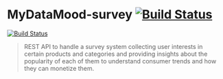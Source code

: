 # MyDataMood-survey [![Build Status](https://travis-ci.com/jupcan/mydatamood-survey.svg?branch=main)](https://travis-ci.com/jupcan/mydatamood-survey)
[![Build Status](https://travis-ci.com/jupcan/mydatamood-survey.svg?branch=main)](https://travis-ci.com/jupcan/mydatamood-survey)
> REST API to handle a survey system collecting user interests in certain products and categories and providing insights about the popularity of each of them to understand consumer trends and how they can monetize them.